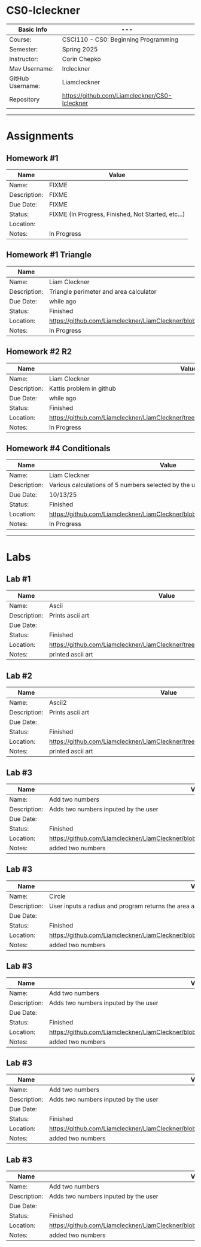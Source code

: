 # CS0-lcleckner
| Basic Info | --- |
| --- | ---|
| Course: | CSCI110 - CS0: Beginning Programming |
| Semester: | Spring 2025 |
| Instructor: | Corin Chepko |
| Mav Username: | lrcleckner |
| GitHub Username: | Liamcleckner |
| Repository | https://github.com/Liamcleckner/CS0-lcleckner |
_______________________________________________________________________________________________________________
# Assignments
## Homework #1
| Name | Value |
| --- | --- |
| Name: | FIXME |
| Description: | FIXME |
| Due Date: | FIXME |
| Status: | FIXME (In Progress, Finished, Not Started, etc...) |
| Location: | <provide github link to assignment> |
| Notes: | In Progress|

## Homework #1 Triangle
| Name | Value |
| --- | --- |
| Name: | Liam Cleckner |
| Description: | Triangle perimeter and area calculator |
| Due Date: | while ago |
| Status: | Finished |
| Location: | https://github.com/Liamcleckner/LiamCleckner/blob/main/assignments/Assignments/Stdio/Math/Triangle/Triangle.py |
| Notes: | In Progress|

## Homework #2 R2
| Name | Value |
| --- | --- |
| Name: | Liam Cleckner |
| Description: | Kattis problem in github |
| Due Date: | while ago |
| Status: | Finished |
| Location: |https://github.com/Liamcleckner/LiamCleckner/tree/main/assignments/Assignments/Stdio/Math/r2 |
| Notes: | In Progress|


## Homework #4 Conditionals
| Name | Value |
| --- | --- |
| Name: | Liam Cleckner |
| Description: | Various calculations of 5 numbers selected by the user |
| Due Date: | 10/13/25 |
| Status: | Finished |
| Location: | https://github.com/Liamcleckner/LiamCleckner/blob/main/Conditional/Condtional.py |
| Notes: | In Progress|
_______________________________________________________________________________________________________________
# Labs

## Lab #1 
| Name | Value |
| --- | --- |
| Name: | Ascii |
| Description: | Prints ascii art |
| Due Date: |  |
| Status: | Finished |
| Location: | https://github.com/Liamcleckner/LiamCleckner/tree/main/Labs/stdio%20copy/ascii |
| Notes: | printed ascii art |

## Lab #2 
| Name | Value |
| --- | --- |
| Name: | Ascii2 |
| Description: | Prints ascii art |
| Due Date: |  |
| Status: | Finished |
| Location: | https://github.com/Liamcleckner/LiamCleckner/tree/main/Labs/stdio%20copy/ascii2 |
| Notes: | printed ascii art |

## Lab #3 
| Name | Value |
| --- | --- |
| Name: | Add two numbers |
| Description: | Adds two numbers inputed by the user |
| Due Date: |  |
| Status: | Finished |
| Location: | https://github.com/Liamcleckner/LiamCleckner/blob/main/Labs/Math/addtwonumbers/addtwonumbers.py |
| Notes: | added two numbers |

## Lab #3 
| Name | Value |
| --- | --- |
| Name: | Circle |
| Description: | User inputs a radius and program returns the area and circumference |
| Due Date: |  |
| Status: | Finished |
| Location: | https://github.com/Liamcleckner/LiamCleckner/blob/main/Labs/Math/addtwonumbers/addtwonumbers.py |
| Notes: | added two numbers |

## Lab #3 
| Name | Value |
| --- | --- |
| Name: | Add two numbers |
| Description: | Adds two numbers inputed by the user |
| Due Date: |  |
| Status: | Finished |
| Location: | https://github.com/Liamcleckner/LiamCleckner/blob/main/Labs/Math/addtwonumbers/addtwonumbers.py |
| Notes: | added two numbers |

## Lab #3 
| Name | Value |
| --- | --- |
| Name: | Add two numbers |
| Description: | Adds two numbers inputed by the user |
| Due Date: |  |
| Status: | Finished |
| Location: | https://github.com/Liamcleckner/LiamCleckner/blob/main/Labs/Math/addtwonumbers/addtwonumbers.py |
| Notes: | added two numbers |

## Lab #3 
| Name | Value |
| --- | --- |
| Name: | Add two numbers |
| Description: | Adds two numbers inputed by the user |
| Due Date: |  |
| Status: | Finished |
| Location: | https://github.com/Liamcleckner/LiamCleckner/blob/main/Labs/Math/addtwonumbers/addtwonumbers.py |
| Notes: | added two numbers |
